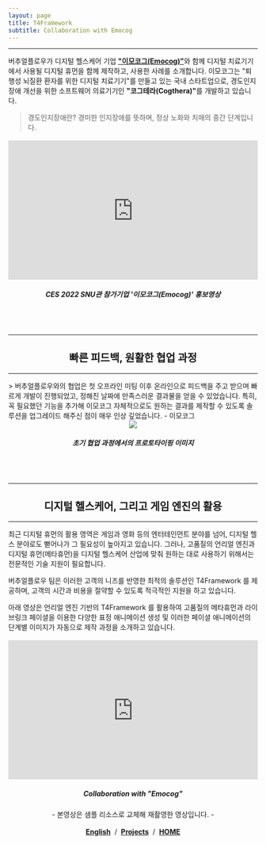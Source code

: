 ```yaml
---
layout: page
title: T4Framework
subtitle: Collaboration with Emocog
---
```

<style>
	.embed-container {
		position: relative;
		padding-bottom: 56.25%;
		height: 0;
		overflow: hidden;
		max-width: 100%;
	}

	.embed-container iframe, .embed-container object, .embed-container embed {
		position: absolute;
		top: 1%;
		down: 1%;
		left: 0%;
		width: 100%;
		height: 100%;
	}

	table {
		border-spacing: 0;
	} 

</style>
<hr />

버추얼플로우가 디지털 헬스케어 기업 <a href="https://www.emocog.com/" target="_blank"><b>"이모코그(Emocog)"</b></a>와 함께 디지털 치료기기에서 사용될 디지털 휴먼을 함께 제작하고, 사용한 사례를 소개합니다.
이모코그는 "퇴행성 뇌질환 환자를 위한 디지털 치료기기"를 만들고 있는 국내 스타트업으로, 경도인지장애 개선을 위한 소프트웨어 의료기기인 <b>"코그테라(Cogthera)"</b>를 개발하고 있습니다.<br />

> 경도인지장애란? 경미한 인지장애를 뜻하며, 정상 노화와 치매의 중간 단계입니다.

<div class="embed-container"><iframe src="https://www.youtube.com/embed/ihCpFyLhYXI" frameborder="0" width="1280" height="720"></iframe></div>
<center><h5>CES 2022 SNU관 참가기업 '이모코그(Emocog)' 홍보영상</h5><br /><br /></center>

<hr />
<center><h2>빠른 피드백, 원활한 협업 과정</h2></center>
<hr />
> 버추얼플로우와의 협업은 첫 오프라인 미팅 이후 온라인으로 피드백을 주고 받으며 빠르게 개발이 진행되었고, 정해진 날짜에 만족스러운 결과물을 얻을 수 있었습니다. 특히, 꼭 필요했던 기능을 추가해 이모코그 자체적으로도 원하는 결과를 제작할 수 있도록 솔루션을 업그레이드 해주신 점이 매우 인상 깊었습니다. - 이모코그

<center><img src="/img/Emocog_Sample.jpg" /><br />
<h5>초기 협업 과정에서의 프로토타이핑 이미지</h5><br /><br /></center>

<hr />
<center><h2>디지털 헬스케어, 그리고 게임 엔진의 활용</h2></center>
<hr />
최근 디지털 휴먼의 활용 영역은 게임과 영화 등의 엔터테인먼트 분야를 넘어, 디지털 헬스 분야로도 뻗어나가 그 필요성이 높아지고 있습니다.
그러나, 고품질의 언리얼 엔진과 디지털 휴먼(메타휴먼)을 디지털 헬스케어 산업에 맞춰 원하는 대로 사용하기 위해서는 전문적인 기술 지원이 필요합니다. <br />

버추얼플로우 팀은 이러한 고객의 니즈를 반영한 최적의 솔루션인 T4Framework 를 제공하며, 고객의 시간과 비용을 절약할 수 있도록 적극적인 지원을 하고 있습니다.<br />

아래 영상은 언리얼 엔진 기반의 T4Framework 를 활용하여 고품질의 메타휴먼과 라이브링크 페이셜을 이용한 다양한 표정 애니메이션 생성 및 이러한 페이셜 애니메이션의 단계별 이미지가 자동으로 제작 과정을 소개하고 있습니다.

<div class="embed-container"><iframe src="https://www.youtube.com/embed/_HA7VVaHTEI" frameborder="0" width="1280" height="720"></iframe></div>
<center><h5>Collaboration with "Emocog"</h5>- 본영상은 샘플 리소스로 교체해 재촬영한 영상입니다. -</center><br />
<center><a href="/Emocog_en/"><b>English</b></a> &nbsp;/&nbsp; <a href="/Projects/"><b>Projects</b></a> &nbsp;/&nbsp; <a href="/index"><b>HOME</b></a></center>
